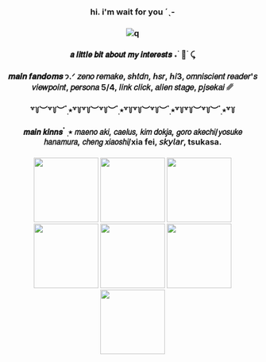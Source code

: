 ### <p align="center"> hi. i'm wait for you ˊˎ-
### <p align="center"> ![q](https://media1.tenor.com/m/sJ2STToKvTIAAAAd/shuake-akeshu.gif)
### <p align="center"> 𝙖 𝙡𝙞𝙩𝙩𝙡𝙚 𝙗𝙞𝙩 𝙖𝙗𝙤𝙪𝙩 𝙢𝙮 𝙞𝙣𝙩𝙚𝙧𝙚𝙨𝙩𝙨 ˖ ࣪ 🥞 ࣪ ⤹
### <p align="center"> 𝒎𝒂𝒊𝒏 𝒇𝒂𝒏𝒅𝒐𝒎𝒔 𐭩.ᐟ  𝑧𝑒𝑛𝑜 𝑟𝑒𝑚𝑎𝑘𝑒, 𝑠ℎ𝑡𝑑𝑛, ℎ𝑠𝑟, ℎ𝑖3, 𝑜𝑚𝑛𝑖𝑠𝑐𝑖𝑒𝑛𝑡 𝑟𝑒𝑎𝑑𝑒𝑟'𝑠 𝑣𝑖𝑒𝑤𝑝𝑜𝑖𝑛𝑡, 𝑝𝑒𝑟𝑠𝑜𝑛𝑎 5/4, 𝑙𝑖𝑛𝑘 𝑐𝑙𝑖𝑐𝑘, 𝑎𝑙𝑖𝑒𝑛 𝑠𝑡𝑎𝑔𝑒, 𝑝𝑗𝑠𝑒𝑘𝑎𝑖 ␥
### <p align="center"> ꒷꒦︶꒷꒦︶ ๋࣭ ⭑꒷꒦꒷꒦︶꒷꒦︶ ๋࣭ ⭑꒷꒦꒷꒦︶꒷꒦︶ ๋࣭ ⭑꒷꒦꒷꒦︶꒷꒦︶ ๋࣭ ⭑꒷꒦
### <p align="center">  
### <p align="center">  
### <p align="center"> 𝙢𝙖𝙞𝙣 𝙠𝙞𝙣𝙣𝙨  ๋ ࣭ ⭑ 𝘮𝘢𝘦𝘯𝘰 𝘢𝘬𝘪, 𝘤𝘢𝘦𝘭𝘶𝘴, 𝘬𝘪𝘮 𝘥𝘰𝘬𝘫𝘢, 𝘨𝘰𝘳𝘰 𝘢𝘬𝘦𝘤𝘩𝘪/𝘺𝘰𝘴𝘶𝘬𝘦 𝘩𝘢𝘯𝘢𝘮𝘶𝘳𝘢, 𝘤𝘩𝘦𝘯𝘨 𝘹𝘪𝘢𝘰𝘴𝘩𝘪/xia fei, 𝘴𝘬𝘺𝘭𝘢𝘳, tsukasa.
### <p align="center">

<p align="center"> <img src="https://media.tenor.com/7-ET01coGZ0AAAAM/honkai-honkai-star-rail.gif"<width="130" height="130"> 
<img src="https://media.tenor.com/p3jJB4U8vs4AAAAM/gikiw.gif"<width="130" height="130">
<img src="https://media.tenor.com/YMtcv1OioMwAAAAM/persona5-goro-akechi.gif"<width="130" height="130">
<img src="https://media.tenor.com/L4ciesqQHtUAAAAM/cheng-xiaoshi-toki.gif"<width="130" height="130">
  <img src="https://media.tenor.com/YJP9r1fwkkoAAAAM/ivan-alien-stage.gif"<width="130" height="130">
<img src="https://media1.tenor.com/m/g6oFE3VEWPgAAAAd/nakayama-tsukasa-tenma.gif"<width="130" height="130">
<img src=""<width="130" height="130">
